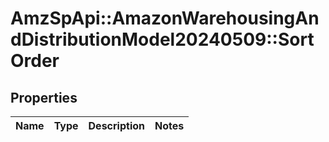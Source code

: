 # AmzSpApi::AmazonWarehousingAndDistributionModel20240509::SortOrder

## Properties
Name | Type | Description | Notes
------------ | ------------- | ------------- | -------------

